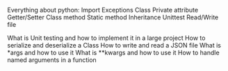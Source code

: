 Everything about python:
Import
Exceptions
Class
Private attribute
Getter/Setter
Class method
Static method
Inheritance
Unittest
Read/Write file

What is Unit testing and how to implement it in a large project
How to serialize and deserialize a Class
How to write and read a JSON file
What is *args and how to use it
What is **kwargs and how to use it
How to handle named arguments in a function
